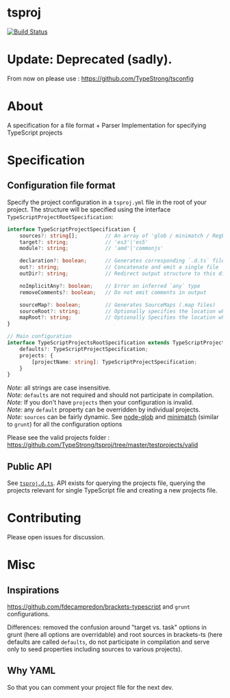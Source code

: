 # tsproj
[![Build Status](https://secure.travis-ci.org/TypeStrong/tsproj.svg?branch=master)](http://travis-ci.org/TypeStrong/tsproj)

# Update: Deprecated (sadly). 
From now on please use : https://github.com/TypeStrong/tsconfig

# About 
A specification for a file format + Parser Implementation for specifying TypeScript projects

# Specification
## Configuration file format
Specify the project configuration in a `tsproj.yml` file in the root of your project. The structure will be specified using the interface `TypeScriptProjectRootSpecification`: 

```ts
interface TypeScriptProjectSpecification {
    sources?: string[];         // An array of 'glob / minimatch / RegExp' patterns to specify source files  
    target?: string;            // 'es3'|'es5'
    module?: string;            // 'amd'|'commonjs'

    declaration?: boolean;      // Generates corresponding `.d.ts` file
    out?: string;               // Concatenate and emit a single file
    outDir?: string;            // Redirect output structure to this directory

    noImplicitAny?: boolean;    // Error on inferred `any` type
    removeComments?: boolean;   // Do not emit comments in output

    sourceMap?: boolean;        // Generates SourceMaps (.map files)
    sourceRoot?: string;        // Optionally specifies the location where debugger should locate TypeScript source files after deployment
    mapRoot?: string;           // Optionally Specifies the location where debugger should locate map files after deployment
}

// Main configuration
interface TypeScriptProjectsRootSpecification extends TypeScriptProjectSpecification {
    defaults?: TypeScriptProjectSpecification;
    projects: {
        [projectName: string]: TypeScriptProjectSpecification;
    }
}
```
*Note:* all strings are case insensitive.<br>
*Note:* `defaults` are not required and should not participate in compilation.<br> 
*Note:* If you don't have `projects` then your configuration is invalid.<br>
*Note:* any `default` property can be overridden by individual projects.<br>
*Note:* `sources` can be fairly dynamic. See [node-glob](https://github.com/isaacs/node-glob) and [minimatch](https://github.com/isaacs/minimatch) (similar to `grunt`) for all the configuration options

Please see the valid projects folder : https://github.com/TypeStrong/tsproj/tree/master/testprojects/valid

## Public API
See [`tsproj.d.ts`](https://github.com/TypeStrong/tsproj/blob/master/dist/lib/tsproj.d.ts). API exists for querying the projects file, querying the projects relevant for single TypeScript file and creating a new projects file.

# Contributing
Please open issues for discussion.

# Misc
## Inspirations 
https://github.com/fdecampredon/brackets-typescript and `grunt` configurations. 

Differences: removed the confusion around "target vs. task" options in grunt (here all options are overridable) and root sources in brackets-ts (here defaults are called `defaults`, do not participate in compilation and serve only to seed properties including sources to various projects). 
## Why YAML
So that you can comment your project file for the next dev. 
